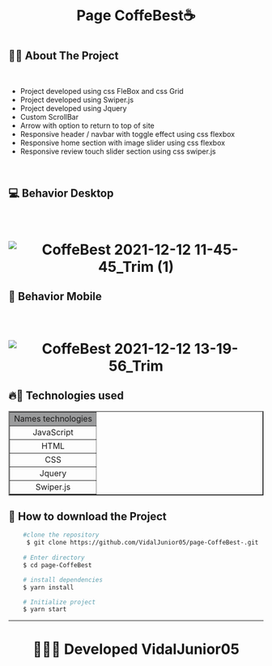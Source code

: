 <h1 align="center">
    Page CoffeBest☕
<h1>

## 📒🧾 About The Project
<br />

<ul>
    <li> Project developed using css FleBox and css Grid</li>
    <li> Project developed using Swiper.js</li>
    <li> Project developed using Jquery</li>
    <li> Custom ScrollBar</li>
    <li> Arrow with option to return to top of site</li>
    <li> Responsive header / navbar with toggle effect using css flexbox</li>
    <li> Responsive home section with image slider using css flexbox</li>
    <li> Responsive review touch slider section using css swiper.js</li>
</ul>
<br />

## 💻 Behavior Desktop
<br />
<h1 align="center">

![CoffeBest 2021-12-12 11-45-45_Trim (1)](https://user-images.githubusercontent.com/84291331/145717142-5817834c-d31d-4fd9-a5e8-59c45b689357.gif)

</h1>

## 📱 Behavior Mobile 
<br />
<h1 align="center">

![CoffeBest 2021-12-12 13-19-56_Trim](https://user-images.githubusercontent.com/84291331/145720487-2611c4d2-327a-465d-9705-c5a8aefff537.gif)


</h1>

## 🔥🚀 Technologies used

<table align="center" border="2" width="250px">
    <tr bgColor="#9a9b9c">
        <td align="center">Names technologies</td>
    </tr>
    <tr>
        <td align="center">JavaScript</td>
    </tr>
    <tr>
        <td align="center">HTML</td>
    </tr>
    <tr>
        <td align="center">CSS</td>
    </tr>
    <tr>
        <td align="center">Jquery</td>
    </tr>
    <tr>
        <td align="center">Swiper.js</td>
    </tr>
</table>

## 📂 How to download the Project


```bash 
    #clone the repository
     $ git clone https://github.com/VidalJunior05/page-CoffeBest-.git
    
    # Enter directory
    $ cd page-CoffeBest

    # install dependencies
    $ yarn install

    # Initialize project
    $ yarn start
``` 

--- 

<h1 align="center">
👩‍💻🔰 Developed VidalJunior05
</h1>